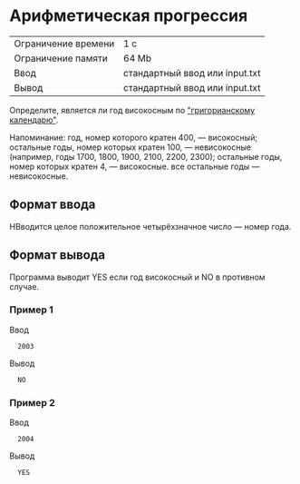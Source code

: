 # Арифметическая прогрессия

<table>
 <tr>
    <td>Ограничение времени</td>
    <td>1 c</td>
 </tr>
 <tr>
    <td>Ограничение памяти</td>
    <td>64 Mb</td>
 </tr>
  <tr>
    <td>Ввод</td>
    <td>стандартный ввод или input.txt</td>
 </tr>
  <tr>
    <td>Вывод</td>
    <td>стандартный ввод или input.txt</td>
 </tr>
</table>

Определите, является ли год високосным по ["григорианскому календарю"](https://en.wikipedia.org/wiki/Gregorian_calendar).

Напоминание:
год, номер которого кратен 400, — високосный;
остальные годы, номер которых кратен 100, — невисокосные (например, годы 1700, 1800, 1900, 2100, 2200, 2300);
остальные годы, номер которых кратен 4, — високосные.
все остальные годы — невисокосные.

## Формат ввода

НВводится целое положительное четырёхзначное число — номер года.

## Формат вывода

Программа выводит YES если год високосный и NO в противном случае.

### Пример 1

Ввод

      2003
         

Вывод

      NO

### Пример 2

Ввод

      2004
         

Вывод

      YES
